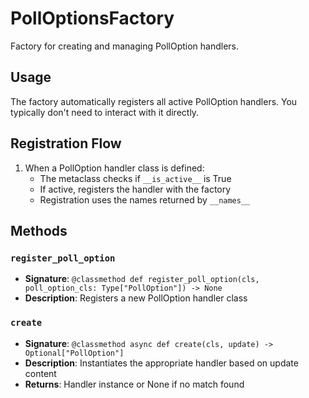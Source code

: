 # PollOptionsFactory

Factory for creating and managing PollOption handlers.

## Usage

The factory automatically registers all active PollOption handlers. 
You typically don't need to interact with it directly.

## Registration Flow

1. When a PollOption handler class is defined:
   - The metaclass checks if `__is_active__` is True
   - If active, registers the handler with the factory
   - Registration uses the names returned by `__names__`

## Methods

### `register_poll_option`
- **Signature**: `@classmethod def register_poll_option(cls, poll_option_cls: Type["PollOption"]) -> None`
- **Description**: Registers a new PollOption handler class

### `create`
- **Signature**: `@classmethod async def create(cls, update) -> Optional["PollOption"]`
- **Description**: Instantiates the appropriate handler based on update content
- **Returns**: Handler instance or None if no match found
